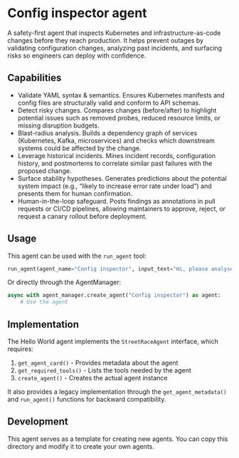 # Config inspector agent

A safety-first agent that inspects Kubernetes and infrastructure-as-code changes before they reach production. It helps prevent outages by validating configuration changes, analyzing past incidents, and surfacing risks so engineers can deploy with confidence.

## Capabilities

- Validate YAML syntax & semantics. Ensures Kubernetes manifests and config files are structurally valid and conform to API schemas.
- Detect risky changes. Compares changes (before/after) to highlight potential issues such as removed probes, reduced resource limits, or missing disruption budgets.
- Blast-radius analysis. Builds a dependency graph of services (Kubernetes, Kafka, microservices) and checks which downstream systems could be affected by the change.
- Leverage historical incidents. Mines incident records, configuration history, and postmortems to correlate similar past failures with the proposed change.
- Surface stability hypotheses. Generates predictions about the potential system impact (e.g., “likely to increase error rate under load”) and presents them for human confirmation.
- Human-in-the-loop safeguard. Posts findings as annotations in pull requests or CI/CD pipelines, allowing maintainers to approve, reject, or request a canary rollout before deployment.

## Usage

This agent can be used with the `run_agent` tool:

```python
run_agent(agent_name="Config inspector", input_text="Hi, please analyse PR with changes")
```

Or directly through the AgentManager:

```python
async with agent_manager.create_agent("Config inspector") as agent:
    # Use the agent
```

## Implementation

The Hello World agent implements the `StreetRaceAgent` interface, which requires:

1. `get_agent_card()` - Provides metadata about the agent
2. `get_required_tools()` - Lists the tools needed by the agent
3. `create_agent()` - Creates the actual agent instance

It also provides a legacy implementation through the `get_agent_metadata()` and `run_agent()` functions for backward compatibility.

## Development

This agent serves as a template for creating new agents. You can copy this directory and modify it to create your own agents.